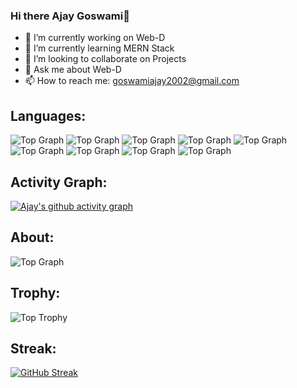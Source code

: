 ### Hi there Ajay Goswami👋

- 🔭 I’m currently working on Web-D
- 🌱 I’m currently learning MERN Stack
- 👯 I’m looking to collaborate on Projects
- 💬 Ask me about Web-D
- 📫 How to reach me: goswamiajay2002@gmail.com

## Languages:
  ![Top Graph](https://img.shields.io/badge/C%2B%2B-00599C?style=for-the-badge&logo=c%2B%2B&logoColor=white)
  ![Top Graph](https://img.shields.io/badge/C-00599C?style=for-the-badge&logo=c&logoColor=white)
  ![Top Graph](https://img.shields.io/badge/Java-ED8B00?style=for-the-badge&logo=java&logoColor=white)
  ![Top Graph](https://img.shields.io/badge/HTML5-E34F26?style=for-the-badge&logo=html5&logoColor=white)
  ![Top Graph](https://img.shields.io/badge/CSS3-1572B6?style=for-the-badge&logo=css3&logoColor=white)
![Top Graph](https://img.shields.io/badge/JavaScript-323330?style=for-the-badge&logo=javascript&logoColor=F7DF1E)
![Top Graph](https://img.shields.io/badge/React-20232A?style=for-the-badge&logo=react&logoColor=61DAFB)
![Top Graph](https://img.shields.io/badge/Node.js-339933?style=for-the-badge&logo=nodedotjs&logoColor=white)
![Top Graph](https://img.shields.io/badge/Bootstrap-563D7C?style=for-the-badge&logo=bootstrap&logoColor=white)

## Activity Graph:
[![Ajay's github activity graph](https://activity-graph.herokuapp.com/graph?username=Ajay-Goswami&theme=react-dark)](https://github.com/18-RAJAT/github-readme-activity-graph)


## About:
  ![Top Graph](https://github-profile-summary-cards.vercel.app/api/cards/profile-details?username=Ajay-Goswami&theme=vue)

## Trophy:

 ![Top Trophy](https://github-profile-trophy.vercel.app/?username=Ajay-Goswami&theme=radical-ma&margin-w=15)

## Streak:
  
 [![GitHub Streak](https://github-readme-streak-stats.herokuapp.com/?user=Ajay-Goswami&theme=holi-theme)](https://git.io/streak-stats)


